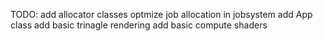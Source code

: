 TODO:
add allocator classes
optmize job allocation in jobsystem
add App class
add basic trinagle rendering
add basic compute shaders

